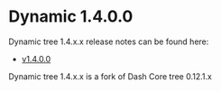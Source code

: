 Dynamic 1.4.0.0
==================

Dynamic tree 1.4.x.x release notes can be found here:
- [v1.4.0.0](release-notes/dynamic/release-notes.md)

Dynamic tree 1.4.x.x is a fork of Dash Core tree 0.12.1.x
